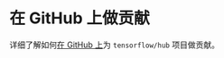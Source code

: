 # 在 GitHub 上做贡献

详细了解如何[在 GitHub 上](https://github.com/tensorflow/hub/blob/master/CONTRIBUTING.md)为 `tensorflow/hub` 项目做贡献。
